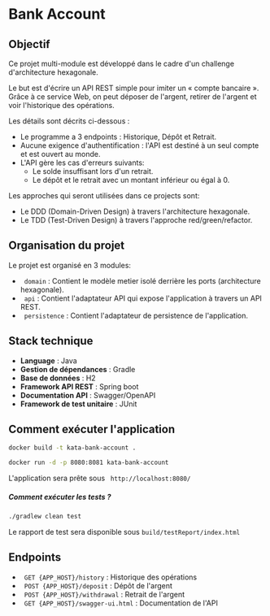 # Bank Account

## Objectif

Ce projet multi-module est développé dans le cadre d'un challenge d'architecture hexagonale.

Le but est d'écrire un API REST simple pour imiter un « compte bancaire ».
Grâce à ce service Web, on peut déposer de l'argent, retirer de l'argent et voir l'historique des opérations.

Les détails sont décrits ci-dessous :

- Le programme a 3 endpoints : Historique, Dépôt et Retrait.
- Aucune exigence d'authentification : l'API est destiné à un seul compte et est ouvert au monde.
- L'API gère les cas d'erreurs suivants:
    - Le solde insuffisant lors d'un retrait.
    - Le dépôt et le retrait avec un montant inférieur ou égal à 0.

Les approches qui seront utilisées dans ce projects sont:

- Le DDD (Domain-Driven Design) à travers l'architecture hexagonale.
- Le TDD (Test-Driven Design) à travers l'approche red/green/refactor.

## Organisation du projet

Le projet est organisé en 3 modules:

- ``` domain``` : Contient le modèle metier isolé derrière les ports (architecture hexagonale).
- ``` api``` : Contient l'adaptateur API qui expose l'application à travers un API REST.
- ``` persistence``` : Contient l'adaptateur de persistence de l'application.

## Stack technique

- **Language** : Java
- **Gestion de dépendances** : Gradle
- **Base de données** : H2
- **Framework API REST** : Spring boot
- **Documentation API** : Swagger/OpenAPI
- **Framework de test unitaire** : JUnit

## Comment exécuter l'application

```bash
docker build -t kata-bank-account .

docker run -d -p 8080:8081 kata-bank-account
```

L'application sera prête sous ``` http://localhost:8080/```

##### Comment exécuter les tests ?

```bash
./gradlew clean test
```

Le rapport de test sera disponible sous ``` build/testReport/index.html ```

## Endpoints

- ``` GET {APP_HOST}/history``` : Historique des opérations
- ``` POST {APP_HOST}/deposit``` : Dépôt de l'argent
- ``` POST {APP_HOST}/withdrawal``` : Retrait de l'argent
- ``` GET {APP_HOST}/swagger-ui.html``` : Documentation de l'API